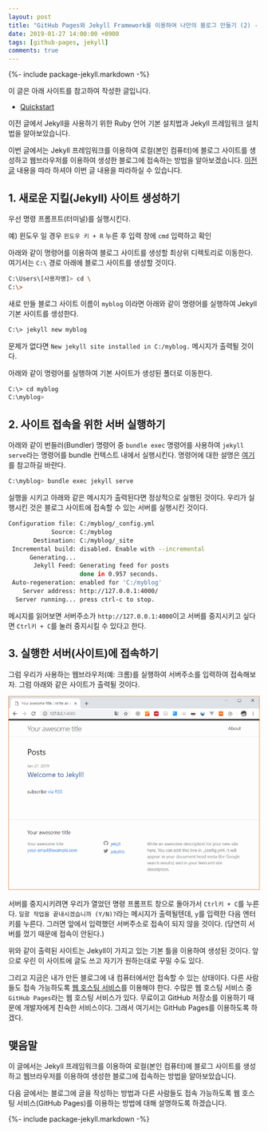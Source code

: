 ```yaml
---
layout: post
title: "GitHub Pages와 Jekyll Framework를 이용하여 나만의 블로그 만들기 (2) - Jekyll로 내 컴퓨터에 블로그 사이트 생성하기"
date: 2019-01-27 14:00:00 +0900
tags: [github-pages, jekyll]
comments: true
---
```

{%- include package-jekyll.markdown -%}

이 글은 아래 사이트를 참고하여 작성한 글입니다.
- [Quickstart](https://jekyllrb.com/docs)

이전 글에서 Jekyll을 사용하기 위한 Ruby 언어 기본 설치법과 Jekyll 프레임워크 설치법을 알아보았습니다.

이번 글에서는 Jekyll 프레임워크를 이용하여 로컬(본인 컴퓨터)에 블로그 사이트를 생성하고 웹브라우저를 이용하여 생성한 블로그에 접속하는 방법을 알아보겠습니다. [이전글](https://blog.tophoon.com/2019/01/12/setup-ruby-for-jekyll.html) 내용을 따라 하셔야 이번 글 내용을 따라하실 수 있습니다.

## 1. 새로운 지킬(Jekyll) 사이트 생성하기
우선 명령 프롬프트(터미널)를 실행시킨다.

예) 윈도우 일 경우 `윈도우 키 + R` 누른 후 입력 창에 `cmd` 입력하고 확인

아래와 같이 명령어를 이용하여 블로그 사이트를 생성할 최상위 디렉토리로 이동한다. 여기서는 `C:\` 경로 아래에 블로그 사이트를 생성할 것이다.
```sh
C:\Users\[사용자명]> cd \
C:\>

```

새로 만들 블로그 사이트 이름이 `myblog` 이라면 아래와 같이 명령어를 실행하여 Jekyll 기본 사이트를 생성한다.
```sh
C:\> jekyll new myblog
```

문제가 없다면 `New jekyll site installed in C:/myblog.` 메시지가 출력될 것이다.

아래와 같이 명령어를 실행하여 기본 사이트가 생성된 폴더로 이동한다.
```sh
C:\> cd myblog
C:\myblog>
```

## 2. 사이트 접속을 위한 서버 실행하기
아래와 같이 번들러(Bundler) 명령어 중 `bundle exec` 명령어를 사용하여 `jekyll serve`라는 명령어를 bundle 컨텍스트 내에서 실행시킨다.
명령어에 대한 설명은 [여기](https://bundler.io/man/bundle-exec.1.html)를 참고하길 바란다.
```sh
C:\myblog> bundle exec jekyll serve
```

실행을 시키고 아래와 같은 메시지가 출력된다면 정상적으로 실행된 것이다. 우리가 실행시킨 것은 블로그 사이트에 접속할 수 있는 서버를 실행시킨 것이다.
```sh
Configuration file: C:/myblog/_config.yml
            Source: C:/myblog
       Destination: C:/myblog/_site
 Incremental build: disabled. Enable with --incremental
      Generating...
       Jekyll Feed: Generating feed for posts
                    done in 0.957 seconds.
 Auto-regeneration: enabled for 'C:/myblog'
    Server address: http://127.0.0.1:4000/
  Server running... press ctrl-c to stop.
```

메시지를 읽어보면 서버주소가 `http://127.0.0.1:4000`이고 서버를 중지시키고 싶다면 `Ctrl키 + C`를 눌러 중지시킬 수 있다고 한다.

## 3. 실행한 서버(사이트)에 접속하기
그럼 우리가 사용하는 웹브라우저(예: 크롬)를 실행하여 서버주소를 입력하여 접속해보자.
그럼 아래와 같은 사이트가 출력될 것이다.

![이미지](/files/jekyll-quick-start-01.png)

서버를 중지시키려면 우리가 열었던 명령 프롬프트 창으로 돌아가서 `Ctrl키 + C`를 누른다. `일괄 작업을 끝내시겠습니까 (Y/N)?`라는 메시지가 출력될텐데, `y`를 입력한 다음 엔터키를 누른다. 그러면 앞에서 입력했던 서버주소로 접속이 되지 않을 것이다. (당연히 서버를 껐기 때문에 접속이 안된다.)

위와 같이 출력된 사이트는 Jekyll이 가지고 있는 기본 틀을 이용하여 생성된 것이다.
앞으로 우린 이 사이트에 글도 쓰고 자기가 원하는대로 꾸밀 수도 있다.

그리고 지금은 내가 만든 블로그에 내 컴퓨터에서만 접속할 수 있는 상태이다.
다른 사람들도 접속 가능하도록 [웹 호스팅 서비스](https://en.wikipedia.org/wiki/Web_hosting_service)를 이용해야 한다.
수많은 웹 호스팅 서비스 중 `GitHub Pages`라는 웹 호스팅 서비스가 있다. 무료이고 GitHub 저장소를 이용하기 때문에 개발자에게 친숙한 서비스이다.
그래서 여기서는 GitHub Pages를 이용하도록 하겠다.

## 맺음말
이 글에서는 Jekyll 프레임워크를 이용하여 로컬(본인 컴퓨터)에 블로그 사이트를 생성하고 웹브라우저를 이용하여 생성한 블로그에 접속하는 방법을 알아보았습니다.

다음 글에서는 블로그에 글을 작성하는 방법과 다른 사람들도 접속 가능하도록 웹 호스팅 서비스(GitHub Pages)를 이용하는 방법에 대해 설명하도록 하겠습니다.

{%- include package-jekyll.markdown -%}